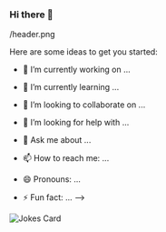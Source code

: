 ### Hi there 👋

<!--
**hotkeys7/hotkeys7** is a ✨ _special_ ✨ repository because its `README.md` (this file) appears on your GitHub profile


  <img align="right" alt="Coding" width="400" src="">

<!-- Markdown -->
/header.png


Here are some ideas to get you started:

- 🔭 I’m currently working on ...
- 🌱 I’m currently learning ...
- 👯 I’m looking to collaborate on ...
- 🤔 I’m looking for help with ...
- 💬 Ask me about ...
- 📫 How to reach me: ...
- 😄 Pronouns: ...
- ⚡ Fun fact: ...
-->



  <!-- Markdown -->

![Jokes Card](https://readme-jokes.vercel.app/api)
